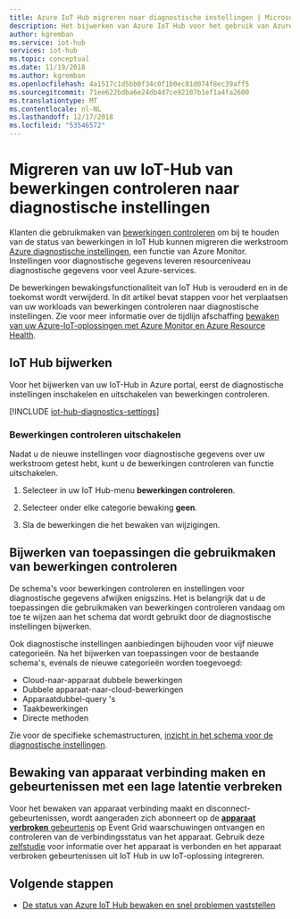 ```yaml
---
title: Azure IoT Hub migreren naar diagnostische instellingen | Microsoft Docs
description: Het bijwerken van Azure IoT Hub voor het gebruik van Azure diagnostics-instellingen in plaats van bewerkingen voor het controleren van de status van bewerkingen op uw IoT-hub in realtime controleren.
author: kgremban
ms.service: iot-hub
services: iot-hub
ms.topic: conceptual
ms.date: 11/19/2018
ms.author: kgremban
ms.openlocfilehash: 4a1517c1d5bb0f34c0f1b0ec81d074f8ec39aff5
ms.sourcegitcommit: 71ee622bdba6e24db4d7ce92107b1ef1a4fa2600
ms.translationtype: MT
ms.contentlocale: nl-NL
ms.lasthandoff: 12/17/2018
ms.locfileid: "53546572"
---
```

# <a name="migrate-your-iot-hub-from-operations-monitoring-to-diagnostics-settings"></a>Migreren van uw IoT-Hub van bewerkingen controleren naar diagnostische instellingen

Klanten die gebruikmaken van [bewerkingen controleren](iot-hub-operations-monitoring.md) om bij te houden van de status van bewerkingen in IoT Hub kunnen migreren die werkstroom [Azure diagnostische instellingen](../azure-monitor/platform/diagnostic-logs-overview.md), een functie van Azure Monitor. Instellingen voor diagnostische gegevens leveren resourceniveau diagnostische gegevens voor veel Azure-services.

De bewerkingen bewakingsfunctionaliteit van IoT Hub is verouderd en in de toekomst wordt verwijderd. In dit artikel bevat stappen voor het verplaatsen van uw workloads van bewerkingen controleren naar diagnostische instellingen. Zie voor meer informatie over de tijdlijn afschaffing [bewaken van uw Azure-IoT-oplossingen met Azure Monitor en Azure Resource Health](https://azure.microsoft.com/blog/monitor-your-azure-iot-solutions-with-azure-monitor-and-azure-resource-health/).

## <a name="update-iot-hub"></a>IoT Hub bijwerken

Voor het bijwerken van uw IoT-Hub in Azure portal, eerst de diagnostische instellingen inschakelen en uitschakelen van bewerkingen controleren.  

[!INCLUDE [iot-hub-diagnostics-settings](../../includes/iot-hub-diagnostics-settings.md)]

### <a name="turn-off-operations-monitoring"></a>Bewerkingen controleren uitschakelen

Nadat u de nieuwe instellingen voor diagnostische gegevens over uw werkstroom getest hebt, kunt u de bewerkingen controleren van functie uitschakelen. 

1. Selecteer in uw IoT Hub-menu **bewerkingen controleren**.

2. Selecteer onder elke categorie bewaking **geen**.

3. Sla de bewerkingen die het bewaken van wijzigingen.

## <a name="update-applications-that-use-operations-monitoring"></a>Bijwerken van toepassingen die gebruikmaken van bewerkingen controleren

De schema's voor bewerkingen controleren en instellingen voor diagnostische gegevens afwijken enigszins. Het is belangrijk dat u de toepassingen die gebruikmaken van bewerkingen controleren vandaag om toe te wijzen aan het schema dat wordt gebruikt door de diagnostische instellingen bijwerken. 

Ook diagnostische instellingen aanbiedingen bijhouden voor vijf nieuwe categorieën. Na het bijwerken van toepassingen voor de bestaande schema's, evenals de nieuwe categorieën worden toegevoegd:

* Cloud-naar-apparaat dubbele bewerkingen
* Dubbele apparaat-naar-cloud-bewerkingen
* Apparaatdubbel-query 's
* Taakbewerkingen
* Directe methoden

Zie voor de specifieke schemastructuren, [inzicht in het schema voor de diagnostische instellingen](iot-hub-monitor-resource-health.md#understand-the-logs).

## <a name="monitoring-device-connect-and-disconnect-events-with-low-latency"></a>Bewaking van apparaat verbinding maken en gebeurtenissen met een lage latentie verbreken

Voor het bewaken van apparaat verbinding maakt en disconnect-gebeurtenissen, wordt aangeraden zich abonneert op de [ **apparaat verbroken** gebeurtenis](iot-hub-event-grid.md#event-types) op Event Grid waarschuwingen ontvangen en controleren van de verbindingsstatus van het apparaat. Gebruik deze [zelfstudie](iot-hub-how-to-order-connection-state-events.md) voor informatie over het apparaat is verbonden en het apparaat verbroken gebeurtenissen uit IoT Hub in uw IoT-oplossing integreren.

## <a name="next-steps"></a>Volgende stappen

* [De status van Azure IoT Hub bewaken en snel problemen vaststellen](iot-hub-monitor-resource-health.md)
